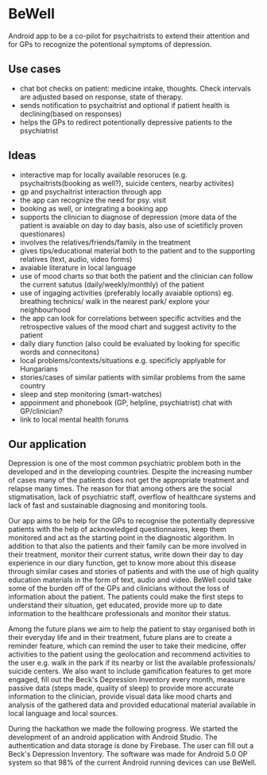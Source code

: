 # BeWell
Android app to be a co-pilot for psychaitrists to extend their attention and for GPs to recognize the potentional symptoms of depression.

## Use cases
- chat bot checks on patient: medicine intake, thoughts. Check intervals are adjusted based on response, state of therapy.
- sends notification to psychaitrist and optional if patient health is declining(based on responses)
- helps the GPs to redirect potentionally depressive patients to the psychiatrist

## Ideas
- interactive map for locally available resoruces (e.g. psychaitrists(booking as well?), suicide centers, nearby activites)
- gp and psychaitrist interaction through app
- the app can recognize the need for psy. visit
- booking as well, or integrating a booking app
- supports the clinician to diagnose of depression (more data of the patient is avaiable on day to day basis, also use of scietificly proven questionares)
- involves the relatives/friends/family in the treatment
- gives tips/educational material both to the patient and to the supporting relatives (text, audio, video forms)
- avaiable literature in local language
- use of mood charts so that both the patient and the clinician can follow the current satutus (daily/weekly/monthly) of the patient
- use of ingaging activities (preferably locally avaiable options) eg. breathing technics/ walk in the nearest park/ explore your neighbourhood
- the app can look for correlations between specific actvities and the retrospective values of the mood chart and suggest activity to the patient
- daily diary function (also could be evaluated by looking for specific words and connecitons)
- local problems/contexts/situations e.g. specificly applyable for Hungarians
- stories/cases of similar patients with similar problems from the same country
- sleep and step monitoring (smart-watches)
- appoinment and phonebook (GP, helpline, psychiatrist) chat with GP/clinician?
- link to local mental health forums

## Our application
Depression is one of the most common psychiatric problem both in the developed and in the developing countries. Despite the increasing number of cases many of the patients does not get the appropriate treatment and relapse many times. The reason for that among others are the social stigmatisation, lack of psychiatric staff, overflow of healthcare systems and lack of fast and sustainable diagnosing and monitoring tools.

 Our app aims to be help for the GPs to recognise the potentially depressive patients with the help of acknowledged questionnaires, keep them monitored and act as the starting point in the diagnostic algorithm. In addition to that also the patients and their family can be more involved in their treatment, monitor their current status, write down their day to day experience in our diary function, get to know more about this disease through similar cases and stories of patients and with the use of high quality education materials in the form of text, audio and video.
 BeWell could take some of the burden off of the GPs and clinicians without the loss of information about the patient. The patients could make the first steps to understand their situation, get educated, provide more up to date information to the healthcare professionals and monitor their status. 

Among the future plans we aim to help the patient to stay organised both in their everyday life and in their treatment, future plans are to create a reminder feature, which can remind the user to take their medicine, offer activities to the patient using the geolocation and recommend activities to the user e.g. walk in the park if its nearby or list the available professionals/ suicide centers. We also want to include gamification features to get more engaged, fill out the Beck's Depression Inventory every month, measure passive data (steps made, quality of sleep) to provide more accurate information to the clinician, provide visual data like mood charts and analysis of the gathered data and provided educational material available in local language and local sources. 

During the hackathon we made the following progress. We started the development of an android application with Android Studio. The authentication and data storage is done by Firebase. The user can fill out a Beck's Depression Inventory. The software was made for Android 5.0 OP system so that 98% of the current Android running devices can use BeWell.
